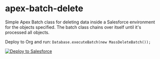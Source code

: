 # apex-batch-delete
Simple Apex Batch class for deleting data inside a Salesforce environment for the objects specified.
The batch class chains over itself until it's processed all objects.

Deploy to Org and run:
`Database.executeBatch(new MassDeleteBatch());`

<a href="https://githubsfdeploy.herokuapp.com/app/githubdeploy/benedwards44/apex-batch-delete">
    <img alt="Deploy to Salesforce" src="https://raw.githubusercontent.com/afawcett/githubsfdeploy/master/deploy.png">
</a>

